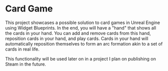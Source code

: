 # Card Game
This project showcases a possible solution to card games in Unreal Engine using Widget Blueprints. In the end, you will have a "hand" that shows all the cards in your hand. You can add and remove cards from this hand, reposition cards in your hand, and play cards. Cards in your hand will automatically reposition themselves to form an arc formation akin to a set of cards in real life.

This functionality will be used later on in a project I plan on publishing on Steam in the future.
